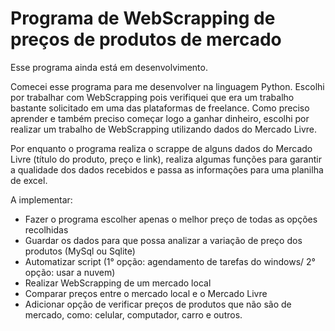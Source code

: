 # Programa de WebScrapping de preços de produtos de mercado

Esse programa ainda está em desenvolvimento.

Comecei esse programa para me desenvolver na linguagem Python. Escolhi por trabalhar com WebScrapping pois verifiquei que era um trabalho bastante solicitado em uma das plataformas de freelance.
Como preciso aprender e também preciso começar logo a ganhar dinheiro, escolhi por realizar um trabalho de WebScrapping utilizando dados do Mercado Livre.

Por enquanto o programa realiza o scrappe de alguns dados do Mercado Livre (título do produto, preço e link), realiza algumas funções para garantir a qualidade dos dados recebidos e passa as informações para uma planilha de excel.

A implementar:
- Fazer o programa escolher apenas o melhor preço de todas as opções recolhidas
- Guardar os dados para que possa analizar a variação de preço dos produtos (MySql ou Sqlite)
- Automatizar script (1° opção: agendamento de tarefas do windows/ 2° opção: usar a nuvem)
- Realizar WebScrapping de um mercado local
- Comparar preços entre o mercado local e o Mercado Livre
- Adicionar opção de verificar preços de produtos que não são de mercado, como: celular, computador, carro e outros.
